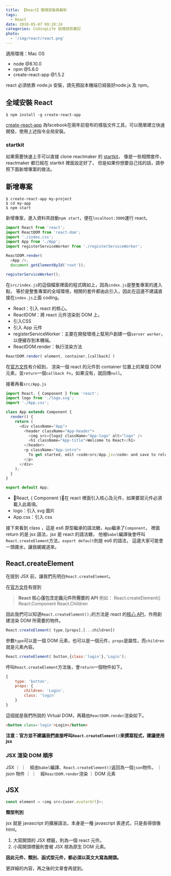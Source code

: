 ```yaml
---
title: 【React】環境安裝與解析
tags:
  - React
date: 2018-05-07 09:28:24
categories: CodingLife 前端技術筆記
photo:
  - '/img/react/react.png'
---
```


適用環境：Mac OS

- node @8.10.0
- npm @5.6.0
- create-react-app @1.5.2

<!-- more -->

react 必須依靠 node.js 安裝，請先預設本機端已經裝好node.js 及 npm。

## 全域安裝 React

```
$ npm install -g create-react-app
```

[create-react-app](https://facebook.github.io/react/blog/2016/07/22/create-apps-with-no-configuration.html) 為facebook在兩年前發布的樣版文件工具，可以簡單建立快速開發，使用上述指令全局安裝。

### startkit

如果需要快速上手可以直接 clone reactmaker 的 [startkit](https://github.com/ReactMaker/simple_react_start_kit)，
像是一些相關套件，reactmaker 都已經在 startkit 裡面設定好了，
但是如果你想要自己找的話，請參照下面新增專案的做法。

## 新增專案

```
$ create-react-app my-project
$ cd my-app
$ npm start
```

新增專案，進入資料夾啟動`npm start`，便在`localhost:3000`運行 react。

```js
import React from 'react';
import ReactDOM from 'react-dom';
import './index.css';
import App from './App';
import registerServiceWorker from './registerServiceWorker';

ReactDOM.render(
  <App />,
  document.getElementById('root'));

registerServiceWorker();

```

在`src/index.js`的這個檔案裡面的程式碼如上，因為`index.js`是整隻專案的進入點，
等於是整隻專案的全域環境，相關的套件都由此引入，因此在這邊不建議直接在`index.js`上面 coding。

- React：引入 react 的核心。
- ReactDOM：將 react 元件渲染到 DOM 上。
- 引入CSS
- 引入 App 元件
- registerServiceWorker：主要在開發環境上幫用戶創建一個`server worker`，以便緩存到本機端。
- ReactDOM.render：執行渲染方法

```js
ReactDOM.render( element, container,[callback] )
```

在[官方文件](https://reactjs.org/docs/react-dom.html#render)有介紹到，
渲染一個 react 的元件到 container 位置上的某個 DOM 元素，並`return`一個`callback Fn`，如果沒有，就回傳`null`。

接著再看`src/App.js`

```js
import React, { Component } from 'react';
import logo from './logo.svg';
import './App.css';

class App extends Component {
  render() {
    return (
      <div className="App">
        <header className="App-header">
          <img src={logo} className="App-logo" alt="logo" />
          <h1 className="App-title">Welcome to React</h1>
        </header>
        <p className="App-intro">
          To get started, edit <code>src/App.js</code> and save to reload.
        </p>
      </div>
    );
  }
}

export default App;

```

- React, { Component }：在 react 裡面引入核心及元件，如果要寫元件必須載入此兩項。
- logo：引入 svg 圖片
- App.css：引入 css

接下來看到 class ，這是 es6 原型繼承的語法糖，`App`繼承了`Component`，
裡面 return 的是 jsx 語法，jsx 是 react 的語法糖，
他被`babel`編譯後會呼叫`React.createElement`方法，`export default`則是 es6 的語法，
這邊大家可能會一頭霧水，讓我娓娓道來。

## React.createElement

在提到 JSX 前，讓我們先明白`React.createElement`。

在[官方文件](https://reactjs.org/docs/codebase-overview.html#react-core)有提到
> **React 核心僅包含定義元件所需要的 API**
> 例如：
> React.createElement()
> React.Component
> React.Children

因此我們可以知道`React.createElement();`的方法是 react 的[核心 API](https://reactjs.org/docs/react-api.html#createelement)，作用創建渲染 DOM 所需要的物件。

```js
React.createElement( type,[props],[...children])
```
參數`type`可以是一個 DOM 元素，也可以是一個元件，`props`是屬性，而`children`就是元素內容。

```js
React.createElement( button,{class:'login'},'Login');
```

呼叫`React.createElement`方法後，會`return`一個物件如下。

```js
{
    type: 'button',
    props: {
        children: 'Login',
        class: 'login'
    }
}
```

這個就是我們所說的 Virtual DOM，再藉由`ReactDOM.render`渲染如下。

```html
<button class='login'>Login</button>
```

**注意：官方並不建議我們直接呼叫`React.createElement()`來撰寫程式，建議使用 jsx**

### JSX 渲染 DOM 順序

 JSX
  ｜
  ｜　經由`babel`編譯、`React.createElement()`返回為一個`json`物件。
  ｜
json 物件
  ｜
  ｜　經`ReactDOM.render`渲染
  ｜
DOM 元素


## JSX

```js
const element = <img src={user.avatarUrl}>;
```

**類型判別**

jsx 就是 javascript 的擴展語法，本身是一種 javascript 表達式，只是長得很像 html。

1. 大寫開頭的 JSX 標籤，則為一個 react 元件。
2. 小寫開頭標籤則會被 JSX 視為原生 DOM 元素。

**因此元件、類別、函式型元件，都必須以英文大寫為開頭。**

更詳細的內容，再之後的文章會再提到。
